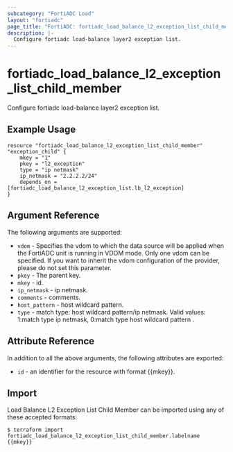 ```yaml
---
subcategory: "FortiADC Load"
layout: "fortiadc"
page_title: "FortiADC: fortiadc_load_balance_l2_exception_list_child_member"
description: |-
  Configure fortiadc load-balance layer2 exception list.
---
```


# fortiadc_load_balance_l2_exception_list_child_member
Configure fortiadc load-balance layer2 exception list.

## Example Usage
```hcl
resource "fortiadc_load_balance_l2_exception_list_child_member" "exception_child" {
	mkey = "1"
	pkey = "l2_exception"
	type = "ip netmask"
	ip_netmask = "2.2.2.2/24"
	depends_on = [fortiadc_load_balance_l2_exception_list.lb_l2_exception]
}

```

## Argument Reference

The following arguments are supported:

* `vdom` - Specifies the vdom to which the data source will be applied when the FortiADC unit is running in VDOM mode. Only one vdom can be specified. If you want to inherit the vdom configuration of the provider, please do not set this parameter.
* `pkey` - The parent key.
* `mkey` - id.
* `ip_netmask` - ip netmask. 
* `comments` - comments. 
* `host_pattern` - host wildcard pattern. 
* `type` - match type: host wildcard pattern/ip netmask. Valid values: 1:match type ip netmask, 0:match type host wildcard pattern .

## Attribute Reference

In addition to all the above arguments, the following attributes are exported:
* `id` - an identifier for the resource with format {{mkey}}.

## Import
 Load Balance L2 Exception List Child Member can be imported using any of these accepted formats:
```
$ terraform import fortiadc_load_balance_l2_exception_list_child_member.labelname {{mkey}}
```
